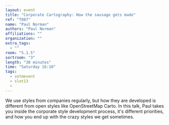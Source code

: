 ```yaml
---
layout: event
title: "Corporate Cartography: How the sausage gets made"
ref: "T087"
name: "Paul Norman"
authors: "Paul Norman"
affiliations: ""
organization: ""
extra_tags:
  - ""
room: "S.1.5"
sortroom: "3"
length: "30 minutes"
time: "Saturday 16:10"
tags:
  - sotmevent
  - slot13
  - 
---
```

We use styles from companies regularly, but how they are developed is different from open styles like OpenStreetMap Carto. In this talk, Paul takes you inside the corporate style development process, it&#39;s different priorities, and how you end up with the crazy styles we get sometimes.